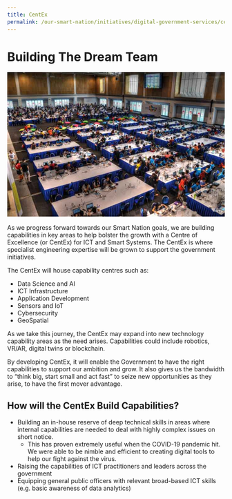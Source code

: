 ```yaml
---
title: CentEx
permalink: /our-smart-nation/initiatives/digital-government-services/centex
---
```


# Building The Dream Team 
  
 ![CentEx](/images/our-smart-nation/Initiatives/centex.jpg)

As we progress forward towards our Smart Nation goals, we are building capabilities in key areas to help bolster the growth with a Centre of Excellence (or CentEx) for ICT and Smart Systems. The CentEx is where specialist engineering expertise will be grown to support the government initiatives.

The CentEx will house capability centres such as:
- Data Science and AI
- ICT Infrastructure
- Application Development
- Sensors and IoT
- Cybersecurity
- GeoSpatial

As we take this journey, the CentEx may expand into new technology capability areas as the need arises. Capabilities could include robotics, VR/AR, digital twins or blockchain. 

By developing CentEx, it will enable the Government to have the right capabilities to support our ambition and grow. It also gives us the bandwidth to “think big, start small and act fast” to seize new opportunities as they arise, to have the first mover advantage.
## How will the CentEx Build Capabilities? 

- Building an in-house reserve of deep technical skills in areas where internal capabilities are needed to deal with highly complex issues on short notice.
  - This has proven extremely useful when the COVID-19 pandemic hit. We were able to be nimble and efficient to creating digital tools to help our fight against the virus. 
- Raising the capabilities of ICT practitioners and leaders across the government
- Equipping general public officers with relevant broad-based ICT skills (e.g. basic awareness of data analytics)
